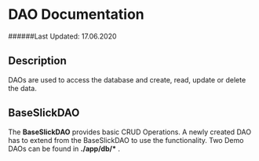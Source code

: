 # DAO Documentation
######Last Updated: 17.06.2020

## Description

DAOs are used to access the database and create, read, update or delete the data.

## BaseSlickDAO

The **BaseSlickDAO** provides basic CRUD Operations. 
A newly created DAO has to extend from the BaseSlickDAO to use the functionality.
Two Demo DAOs can be found in __./app/db/*__ . 

